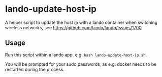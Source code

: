 # lando-update-host-ip
A helper script to update the host ip with a lando container when switching wireless networks, see https://github.com/lando/lando/issues/1700

## Usage

Run this script within a lando app, e.g. `bash lando-update-host-ip.sh`.

You will be prompted for your sudo passwords, as e.g. docker needs to be restarted during the process.
